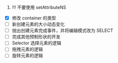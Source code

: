 1. !!! 不要使用 setAttributeNS

- [x] 修改 container 的类型
- [ ] 新创建元素的大小动态变化
- [ ] 抛出创建元素完成事件，并将编辑模式改为 SELECT
- [ ] 完成其他预制形状的开发
- [ ] Selector 选择元素的逻辑
- [ ] 拖拽元素的逻辑
- [ ] 旋转元素的逻辑
